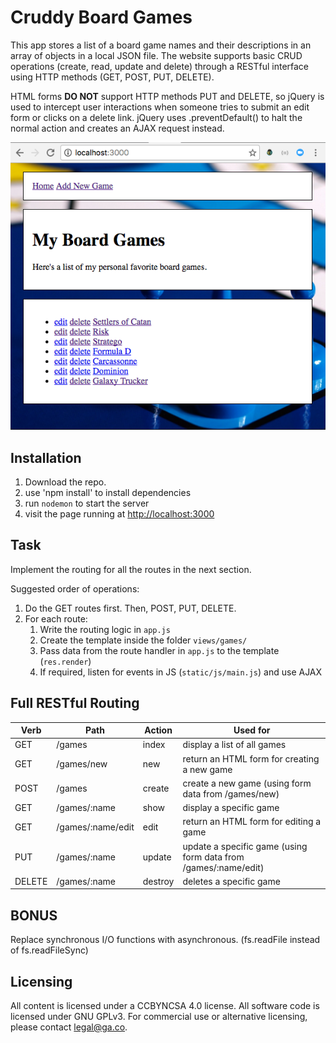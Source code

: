 # Cruddy Board Games
This app stores a list of a board game names and their descriptions in an array
of objects in a local JSON file. The website supports basic CRUD operations
(create, read, update and delete) through a RESTful interface using HTTP methods
(GET, POST, PUT, DELETE).

HTML forms **DO NOT** support HTTP methods PUT and DELETE, so jQuery is used to
intercept user interactions when someone tries to submit an edit form or clicks
on a delete link. jQuery uses .preventDefault() to halt the normal action and
creates an AJAX request instead.

![screenshot](screenshot.png)

## Installation
1. Download the repo.
2. use 'npm install' to install dependencies
3. run `nodemon` to start the server
4. visit the page running at <http://localhost:3000>

## Task

Implement the routing for all the routes in the next section.

Suggested order of operations:

1. Do the GET routes first. Then, POST, PUT, DELETE.
2. For each route:
    1. Write the routing logic in `app.js`
    2. Create the template inside the folder `views/games/`
    3. Pass data from the route handler in `app.js` to the template (`res.render`)
    4. If required, listen for events in JS (`static/js/main.js`) and use AJAX

## Full RESTful Routing

<table>
<thead>
<tr>
<th>Verb</th>
<th>Path</th>
<th>Action</th>
<th>Used for</th>
</tr>
</thead>
<tbody>
<tr>
<td>GET</td>
<td>/games</td>
<td>index</td>
<td>display a list of all games</td>
</tr>
<tr>
<td>GET</td>
<td>/games/new</td>
<td>new</td>
<td>return an HTML form for creating a new game</td>
</tr>
<tr>
<td>POST</td>
<td>/games</td>
<td>create</td>
<td>create a new game (using form data from /games/new)</td>
</tr>
<tr>
<td>GET</td>
<td>/games/:name</td>
<td>show</td>
<td>display a specific game</td>
</tr>
<tr>
<td>GET</td>
<td>/games/:name/edit</td>
<td>edit</td>
<td>return an HTML form for editing a game</td>
</tr>
<tr>
<td>PUT</td>
<td>/games/:name</td>
<td>update</td>
<td>update a specific game (using form data from /games/:name/edit)</td>
</tr>
<tr>
<td>DELETE</td>
<td>/games/:name</td>
<td>destroy</td>
<td>deletes a specific game</td>
</tr>
</tbody>
</table>

## BONUS

Replace synchronous I/O functions with asynchronous. (fs.readFile instead of fs.readFileSync)

## Licensing
All content is licensed under a CC­BY­NC­SA 4.0 license.
All software code is licensed under GNU GPLv3. For commercial use or alternative licensing, please contact legal@ga.co.

